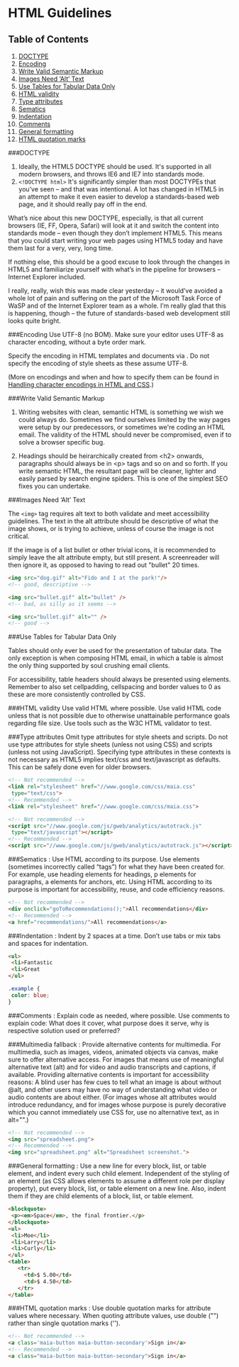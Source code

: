 # HTML Guidelines

## Table of Contents

1. [DOCTYPE](#doctype)
2. [Encoding](#encoding)
3. [Write Valid Semantic Markup](#write-valid-semantic-markup)
4. [Images Need ‘Alt’ Text](#images-need-alt-text)
5. [Use Tables for Tabular Data Only](#use-tables-for-tabular-data-only)
6. [HTML validity](#html-validity)
7. [Type attributes](#type-attributes)
8. [Sematics](#sematics-)
9. [Indentation](#indentation-)
10. [Comments](#comments-)
11. [General formatting](#general-formatting-)
12. [HTML quotation marks](#html-quotation-marks-)

###DOCTYPE
1. Ideally, the HTML5 DOCTYPE should be used. It's supported in all modern browsers, and throws IE6 and IE7 into standards mode. 
2. `<!DOCTYPE html>` It's significantly simpler than most DOCTYPEs that you’ve seen – and that was intentional. 
A lot has changed in HTML5 in an attempt to make it even easier to develop a standards-based web page, 
and it should really pay off in the end.

What’s nice about this new DOCTYPE, especially, is that all current browsers (IE, FF, Opera, Safari) 
will look at it and switch the content into standards mode – even though they don’t implement HTML5. 
This means that you could start writing your web pages using HTML5 today and have them last for a 
very, very, long time.

If nothing else, this should be a good excuse to look through the changes in HTML5 and familiarize 
yourself with what’s in the pipeline for browsers – Internet Explorer included.

I really, really, wish this was made clear yesterday – it would’ve avoided a whole lot of pain and 
suffering on the part of the Microsoft Task Force of WaSP and of the Internet Explorer team as a whole. 
I’m really glad that this is happening, though – the future of standards-based web development still 
looks quite bright.

###Encoding
Use UTF-8 (no BOM).
Make sure your editor uses UTF-8 as character encoding, without a byte order mark.

Specify the encoding in HTML templates and documents via <meta charset="utf-8">. Do not specify the encoding of style sheets as these assume UTF-8.

(More on encodings and when and how to specify them can be found in [Handling character encodings in HTML and CSS](http://www.w3.org/International/tutorials/tutorial-char-enc/).)

###Write Valid Semantic Markup
1. Writing websites with clean, semantic HTML is something we wish we could always do. Sometimes we find ourselves limited 
by the way pages were setup by our predecessors, or sometimes we're coding an HTML email. The validity of the HTML should 
never be compromised, even if to solve a browser specific bug.

2. Headings should be heirarchically created from \<h2\> onwards, paragraphs should always be in \<p\> tags and so on and 
so forth. If you write semantic HTML, the resultant page will be cleaner, lighter and easily parsed by search engine 
spiders. This is one of the simplest SEO fixes you can undertake.

###Images Need ‘Alt’ Text

The `<img>` tag requires alt text to both validate and meet accessibility guidelines. The text in the alt attribute should be descriptive of what the image shows, or is trying to achieve, unless of course the image is not critical.

If the image is of a list bullet or other trivial icons, it is recommended to simply leave the alt attribute empty, but still present. A screenreader will then ignore it, as opposed to having to read out "bullet" 20 times.

```html
<img src="dog.gif" alt="Fido and I at the park!"/>
<!-- good, descriptive -->

<img src="bullet.gif" alt="bullet" />
<!-- bad, as silly as it seems -->

<img src="bullet.gif" alt="" />
<!-- good -->
```

###Use Tables for Tabular Data Only

Tables should only ever be used for the presentation of tabular data. The only exception is when composing HTML email, in which a table is almost the only thing supported by soul crushing email clients.

For accessibility, table headers should always be presented using <th> elements. Remember to also set cellpadding, cellspacing and border values to 0 as these are more consistently controlled by CSS.


###HTML validity
Use valid HTML where possible.
Use valid HTML code unless that is not possible due to otherwise unattainable performance goals regarding file size. Use tools such as the W3C HTML validator to test.


###Type attributes
Omit type attributes for style sheets and scripts.
Do not use type attributes for style sheets (unless not using CSS) and scripts (unless not using JavaScript).
Specifying type attributes in these contexts is not necessary as HTML5 implies text/css and text/javascript as defaults. This can be safely done even for older browsers.

```html
<!-- Not recommended -->
<link rel="stylesheet" href="//www.google.com/css/maia.css"
 type="text/css">
<!-- Recommended -->
<link rel="stylesheet" href="//www.google.com/css/maia.css">

<!-- Not recommended -->
<script src="//www.google.com/js/gweb/analytics/autotrack.js"
 type="text/javascript"></script>
<!-- Recommended -->
<script src="//www.google.com/js/gweb/analytics/autotrack.js"></script>
```


###Sematics :
Use HTML according to its purpose.
Use elements (sometimes incorrectly called “tags”) for what they have been created for. For example, use heading elements for headings, p elements for paragraphs, a elements for anchors, etc.
Using HTML according to its purpose is important for accessibility, reuse, and code efficiency reasons.

```html
<!-- Not recommended -->
<div onclick="goToRecommendations();">All recommendations</div>
<!-- Recommended -->
<a href="recommendations/">All recommendations</a>
```


###Indentation :
Indent by 2 spaces at a time.
Don’t use tabs or mix tabs and spaces for indentation.

```html
<ul>
 <li>Fantastic
 <li>Great
</ul>
```
```css
.example {
 color: blue;
}
```


###Comments :
Explain code as needed, where possible.
Use comments to explain code: What does it cover, what purpose does it serve, why is respective solution used or preferred?


###Multimedia fallback :
Provide alternative contents for multimedia.
For multimedia, such as images, videos, animated objects via canvas, make sure to offer alternative access. For images that means use of meaningful alternative text (alt) and for video and audio transcripts and captions, if available.
Providing alternative contents is important for accessibility reasons: A blind user has few cues to tell what an image is about without @alt, and other users may have no way of understanding what video or audio contents are about either.
(For images whose alt attributes would introduce redundancy, and for images whose purpose is purely decorative which you cannot immediately use CSS for, use no alternative text, as in alt="".)

```html
<!-- Not recommended -->
<img src="spreadsheet.png">
<!-- Recommended -->
<img src="spreadsheet.png" alt="Spreadsheet screenshot.">
```

###General formatting :
Use a new line for every block, list, or table element, and indent every such child element.
Independent of the styling of an element (as CSS allows elements to assume a different role per display property), put every block, list, or table element on a new line.
Also, indent them if they are child elements of a block, list, or table element.

    
```html
<blockquote>
 <p><em>Space</em>, the final frontier.</p>
</blockquote>
<ul>
 <li>Moe</li>
 <li>Larry</li>
 <li>Curly</li>
</ul>
<table>
   <tr>
     <td>$ 5.00</td>
     <td>$ 4.50</td>
   </tr>
</table>
```


###HTML quotation marks :
Use double quotation marks for attribute values where necessary.
When quoting attribute values, use double ("") rather than single quotation marks ('').

```html
<!-- Not recommended -->
<a class='maia-button maia-button-secondary'>Sign in</a>
<!-- Recommended -->
<a class="maia-button maia-button-secondary">Sign in</a>
```

